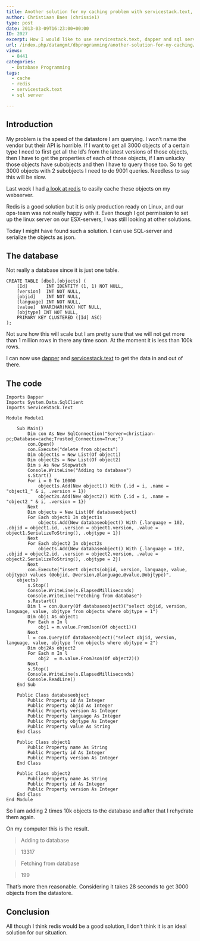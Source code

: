 ```yaml
---
title: Another solution for my caching problem with servicestack.text, dapper and sql server.
author: Christiaan Baes (chrissie1)
type: post
date: 2013-03-09T16:23:00+00:00
ID: 2027
excerpt: How I would like to use servicestack.text, dapper and sql server to use as a cache.
url: /index.php/datamgmt/dbprogramming/another-solution-for-my-caching/
views:
  - 8441
categories:
  - Database Programming
tags:
  - cache
  - redis
  - servicestack.text
  - sql server

---
```

## Introduction

My problem is the speed of the datastore I am querying. I won&#8217;t name the vendor but their API is horrible. If I want to get all 3000 objects of a certain type I need to first get all the Id&#8217;s from the latest versions of those objects, then I have to get the properties of each of those objects, if I am unlucky those objects have subobjects and then I have to query those too. So to get 3000 objects with 2 subobjects I need to do 9001 queries. Needless to say this will be slow. 

Last week I had [a look at redis][1] to easily cache these objects on my webserver.

Redis is a good solution but it is only production ready on Linux, and our ops-team was not really happy with it. Even though I got permission to set up the linux server on our ESX-servers, I was still looking at other solutions.

Today I might have found such a solution. I can use SQL-server and serialize the objects as json.

## The database

Not really a database since it is just one table.

```tsql
CREATE TABLE [dbo].[objects] (
    [Id]       INT IDENTITY (1, 1) NOT NULL,
    [version]  INT NOT NULL,
    [objid]    INT NOT NULL,
    [language] INT NOT NULL,
    [value]  NVARCHAR(MAX) NOT NULL,
    [objtype] INT NOT NULL, 
    PRIMARY KEY CLUSTERED ([Id] ASC)
);

```
Not sure how this will scale but I am pretty sure that we will not get more than 1 million rows in there any time soon. At the moment it is less than 100k rows.

I can now use [dapper][2] and [servicestack.text][3] to get the data in and out of there.

## The code

```
Imports Dapper
Imports System.Data.SqlClient
Imports ServiceStack.Text

Module Module1

    Sub Main()
        Dim con As New SqlConnection("Server=christiaan-pc;Database=cache;Trusted_Connection=True;")
        con.Open()
        con.Execute("delete from objects")
        Dim object1s = New List(Of object1)
        Dim object2s = New List(Of object2)
        Dim s As New Stopwatch
        Console.WriteLine("Adding to database")
        s.Start()
        For i = 0 To 10000
            object1s.Add(New object1() With {.id = i, .name = "object1_" & i, .version = 1})
            object2s.Add(New object2() With {.id = i, .name = "object2_" & i, .version = 1})
        Next
        Dim objects = New List(Of databaseobject)
        For Each object1 In object1s
            objects.Add(New databaseobject() With {.language = 102, .objid = object1.id, .version = object1.version, .value = object1.SerializeToString(), .objtype = 1})
        Next
        For Each object2 In object2s
            objects.Add(New databaseobject() With {.language = 102, .objid = object2.id, .version = object2.version, .value = object2.SerializeToString(), .objtype = 2})
        Next
        con.Execute("insert objects(objid, version, language, value, objtype) values (@objid, @version,@language,@value,@objtype)",
    objects)
        s.Stop()
        Console.WriteLine(s.ElapsedMilliseconds)
        Console.WriteLine("Fetching from database")
        s.Restart()
        Dim l = con.Query(Of databaseobject)("select objid, version, language, value, objtype from objects where objtype = 1")
        Dim obj1 As object1
        For Each m In l
            obj1 = m.value.FromJson(Of object1)()
        Next
        l = con.Query(Of databaseobject)("select objid, version, language, value, objtype from objects where objtype = 2")
        Dim obj2As object2
        For Each m In l
            obj2  = m.value.FromJson(Of object2)()
        Next
        s.Stop()
        Console.WriteLine(s.ElapsedMilliseconds)
        Console.ReadLine()
    End Sub

    Public Class databaseobject
        Public Property id As Integer
        Public Property objid As Integer
        Public Property version As Integer
        Public Property language As Integer
        Public Property objtype As Integer
        Public Property value As String
    End Class

    Public Class object1
        Public Property name As String
        Public Property id As Integer
        Public Property version As Integer
    End Class

    Public Class object2
        Public Property name As String
        Public Property id As Integer
        Public Property version As Integer
    End Class
End Module
```
So I am adding 2 times 10k objects to the database and after that I rehydrate them again.

On my computer this is the result.

> Adding to database
  
> 13317
  
> Fetching from database
  
> 199

That&#8217;s more then reasonable. Considering it takes 28 seconds to get 3000 objects from the datastore.

## Conclusion

All though I think redis would be a good solution, I don&#8217;t think it is an ideal solution for our situation.

 [1]: /index.php/DataMgmt/DBProgramming/redis-and-vb-net
 [2]: https://code.google.com/p/dapper-dot-net/
 [3]: https://github.com/ServiceStack/ServiceStack.Text